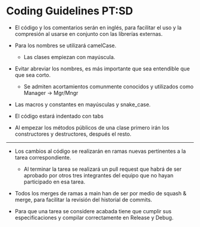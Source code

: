 # Coding Guidelines PT:SD

* El código y los comentarios serán en inglés, para facilitar el uso y la compresión al usarse en conjunto con las librerías externas.

* Para los nombres se utilizará camelCase.
    * Las clases empiezan con mayúscula.

* Evitar abreviar los nombres, es más importante que sea entendible que que sea corto.
    * Se admiten acortamientos comunmente conocidos y utilizados como Manager -> Mgr/Mngr

* Las macros y constantes en mayúsculas y snake_case.

* El código estará indentado con tabs

* Al empezar los métodos públicos de una clase primero irán los constructores y destructores, después el resto.
___

* Los cambios al código se realizarán en ramas nuevas pertinentes a la tarea correspondiente.
    * Al terminar la tarea se realizará un pull request que habrá de ser aprobado por otros tres integrantes del equipo que no hayan participado en esa tarea.

* Todos los merges de ramas a main han de ser por medio de squash & merge, para facilitar la revisión del historial de commits.

* Para que una tarea se considere acabada tiene que cumplir sus especificaciones y compilar correctamente en Release y Debug.


